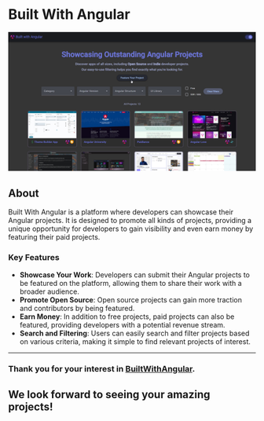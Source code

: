 # Built With Angular

[![BuiltWithAngular](builtwithangular.jpg)](https://builtwithangular.dev)

## About

Built With Angular is a platform where developers can showcase their Angular projects. It is designed to promote all kinds of projects, providing a unique opportunity for developers to gain visibility and even earn money by featuring their paid projects.

### Key Features

- **Showcase Your Work**: Developers can submit their Angular projects to be featured on the platform, allowing them to share their work with a broader audience.
- **Promote Open Source**: Open source projects can gain more traction and contributors by being featured.
- **Earn Money**: In addition to free projects, paid projects can also be featured, providing developers with a potential revenue stream.
- **Search and Filtering**: Users can easily search and filter projects based on various criteria, making it simple to find relevant projects of interest.

---

### Thank you for your interest in [**BuiltWithAngular**](https://builtwithangular.dev). 

## We look forward to seeing your amazing projects!
